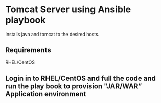 Tomcat Server using Ansible playbook
========

Installs java and tomcat to the desired hosts.

Requirements
------------

RHEL/CentOS

Login in to RHEL/CentOS and full the code and run the play book to provision "JAR/WAR” Application environment
-------------------------------------------------------------------------------------------------------------


